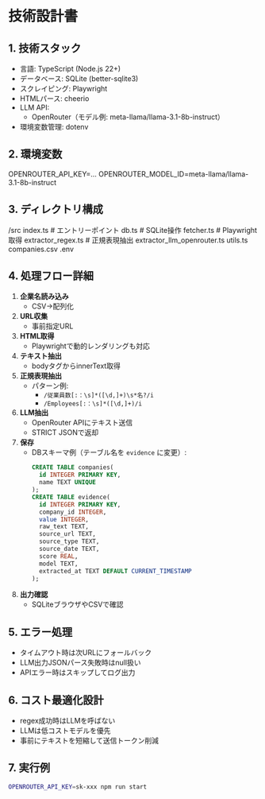 # 技術設計書
## 1. 技術スタック
- 言語: TypeScript (Node.js 22+)
- データベース: SQLite (better-sqlite3)
- スクレイピング: Playwright
- HTMLパース: cheerio
- LLM API:
  - OpenRouter（モデル例: meta-llama/llama-3.1-8b-instruct）
- 環境変数管理: dotenv

## 2. 環境変数
OPENROUTER_API_KEY=...
OPENROUTER_MODEL_ID=meta-llama/llama-3.1-8b-instruct

## 3. ディレクトリ構成

/src
index.ts # エントリーポイント
db.ts # SQLite操作
fetcher.ts # Playwright取得
extractor_regex.ts # 正規表現抽出
extractor_llm_openrouter.ts
utils.ts
companies.csv
.env


## 4. 処理フロー詳細
1. **企業名読み込み**
   - CSV→配列化
2. **URL収集**
   - 事前指定URL
3. **HTML取得**
   - Playwrightで動的レンダリングも対応
4. **テキスト抽出**
   - bodyタグからinnerText取得
5. **正規表現抽出**
   - パターン例:
     - `/従業員数[:：\s]*([\d,]+)\s*名?/i`
     - `/Employees[:：\s]*([\d,]+)/i`
6. **LLM抽出**
   - OpenRouter APIにテキスト送信
   - STRICT JSONで返却
7. **保存**
   - DBスキーマ例（テーブル名を `evidence` に変更）:
     ```sql
     CREATE TABLE companies(
       id INTEGER PRIMARY KEY,
       name TEXT UNIQUE
     );
     CREATE TABLE evidence(
       id INTEGER PRIMARY KEY,
       company_id INTEGER,
       value INTEGER,
       raw_text TEXT,
       source_url TEXT,
       source_type TEXT,
       source_date TEXT,
       score REAL,
       model TEXT,
       extracted_at TEXT DEFAULT CURRENT_TIMESTAMP
     );
     ```
8. **出力確認**
   - SQLiteブラウザやCSVで確認

## 5. エラー処理
- タイムアウト時は次URLにフォールバック
- LLM出力JSONパース失敗時はnull扱い
- APIエラー時はスキップしてログ出力

## 6. コスト最適化設計
- regex成功時はLLMを呼ばない
- LLMは低コストモデルを優先
- 事前にテキストを短縮して送信トークン削減

## 7. 実行例
```bash
OPENROUTER_API_KEY=sk-xxx npm run start
